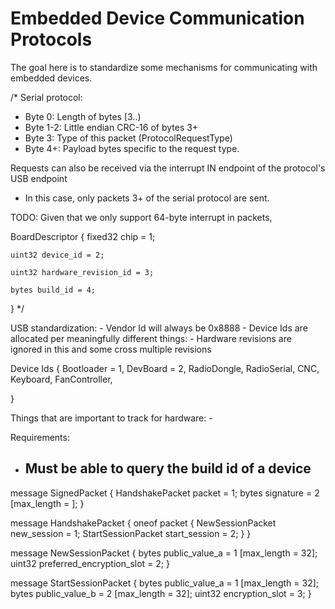# Embedded Device Communication Protocols

The goal here is to standardize some mechanisms for communicating with embedded devices.


/*
Serial protocol:
- Byte 0: Length of bytes [3..)
- Byte 1-2: Little endian CRC-16 of bytes 3+
- Byte 3: Type of this packet (ProtocolRequestType)
- Byte 4+: Payload bytes specific to the request type.

Requests can also be received via the interrupt IN endpoint of the protocol's USB endpoint
- In this case, only packets 3+ of the serial protocol are sent.

TODO: Given that we only support 64-byte interrupt in packets, 


BoardDescriptor {
    fixed32 chip = 1;

    uint32 device_id = 2;

    uint32 hardware_revision_id = 3;
 
    bytes build_id = 4;
}
*/

USB standardization:
    - Vendor Id will always be 0x8888
    - Device Ids are allocated per meaningfully different things:
        - Hardware revisions are ignored in this and some cross multiple revisions

Device Ids {
    Bootloader = 1,
    DevBoard = 2,
    RadioDongle,
    RadioSerial,
    CNC,
    Keyboard,
    FanController,

}

Things that are important to track for hardware:
    -


Requirements:
- Must be able to query the build id of a device
    -


message SignedPacket {
    HandshakePacket packet = 1;
    bytes signature = 2 [max_length = ]; 
}

message HandshakePacket {
    oneof packet {
        NewSessionPacket new_session = 1;
        StartSessionPacket start_session = 2;
    }
}

message NewSessionPacket {
    bytes public_value_a = 1 [max_length = 32];
    uint32 preferred_encryption_slot = 2;
}

message StartSessionPacket {
    bytes public_value_a = 1 [max_length = 32];
    bytes public_value_b = 2 [max_length = 32];
    uint32 encryption_slot = 3;
}
